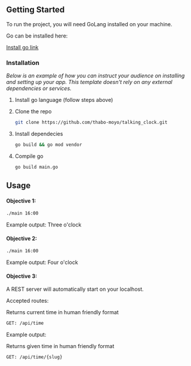 <!-- GETTING STARTED -->
## Getting Started

To run the project, you will need GoLang installed on your machine.

Go can be installed here: <p><a href="https://go.dev/doc/install">Install go link</a></p>


### Installation

_Below is an example of how you can instruct your audience on installing and setting up your app. This template doesn't rely on any external dependencies or services._

1. Install go language (follow steps above)

2. Clone the repo
   ```sh
   git clone https://github.com/thabo-moyo/talking_clock.git
   ```
3. Install dependecies
   ```sh
   go build && go mod vendor
   ```
4. Compile go
   ```sh
   go build main.go
   ```

<!-- USAGE EXAMPLES -->
## Usage

#### Objective 1: 
   ```sh
   ./main 16:00
   ```
   
Example output: Three o'clock

#### Objective 2: 

   ```sh
   ./main 16:00
   ```
Example output: Four o'clock

#### Objective 3: 
   A REST server will automatically start on your localhost.
   
   Accepted routes:
   
   Returns current time in human friendly format
   ```sh
   GET: /api/time
   ```
   Example output:
   
   
   Returns given time in human friendly format

   ```sh
   GET: /api/time/{slug}
   ```
